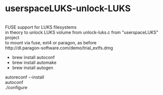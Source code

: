 # userspaceLUKS-unlock-LUKS
<br>
FUSE support for LUKS filesystems
<br>
in theory to unlock LUKS volume from unlock-luks.c from "userspaceLUKS" project
<br>
to mount via fuse, ext4 or paragon, as before
<br>
http://dl.paragon-software.com/demo/trial_extfs.dmg
<br>


 * brew install autoconf
 * brew install automake
 * brew install autogen
 
 


autoreconf --install
<br>
autoconf
<br>
./configure
